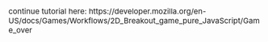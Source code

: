 <div style="font-size:15px;"> continue tutorial here: https://developer.mozilla.org/en-US/docs/Games/Workflows/2D_Breakout_game_pure_JavaScript/Game_over </div>
